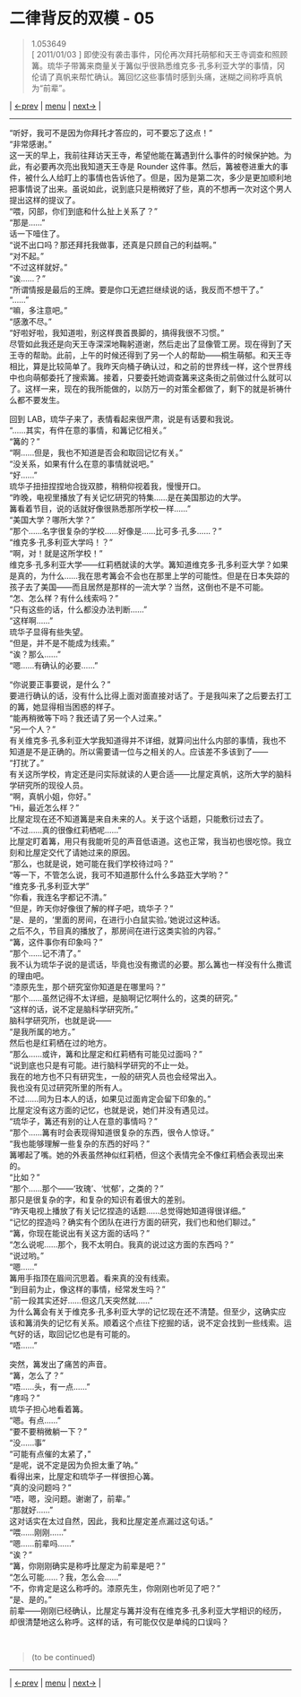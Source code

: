 # 二律背反的双模 - 05
> 1.053649  
> [ 2011/01/03 ] 即使没有袭击事件，冈伦再次拜托萌郁和天王寺调查和照顾篝。琉华子带篝来商量关于篝似乎很熟悉维克多·孔多利亚大学的事情，冈伦请了真帆来帮忙确认。篝回忆这些事情时感到头痛，迷糊之间称呼真帆为“前辈”。  

| [←prev](./0097) | [menu](../) | [next→](./0099) |

---

“听好，我可不是因为你拜托才答应的，可不要忘了这点！”  
“非常感谢。”  
这一天的早上，我前往拜访天王寺，希望他能在篝遇到什么事件的时候保护她。为此，有必要再次亮出我知道天王寺是 Rounder 这件事。然后，篝被卷进重大的事件，被什么人给盯上的事情也告诉他了。但是，因为是第二次，多少是更加顺利地把事情说了出来。虽说如此，说到底只是稍微好了些，真的不想再一次对这个男人提出这样的提议了。  
“喂，冈部，你们到底和什么扯上关系了？”  
“那是……”  
话一下噎住了。  
“说不出口吗？那还拜托我做事，还真是只顾自己的利益啊。”  
“对不起。”  
“不过这样就好。”  
“诶……？”  
“所谓情报是最后的王牌。要是你口无遮拦继续说的话，我反而不想干了。”  
“……”  
“嘛，多注意吧。”  
“感激不尽。”  
“好啦好啦，我知道啦，别这样畏首畏脚的，搞得我很不习惯。”  
尽管如此我还是向天王寺深深地鞠躬道谢，然后走出了显像管工房。现在得到了天王寺的帮助。此前，上午的时候还得到了另一个人的帮助——桐生萌郁。和天王寺相比，算是比较简单了。我昨天向桶子确认过，和之前的世界线一样，这个世界线中也向萌郁委托了搜索篝。接着，只要委托她调查篝来这条街之前做过什么就可以了。这样一来，现在的我所能做的，以防万一的对策全都做了，剩下的就是祈祷什么都不要发生。  

回到 LAB，琉华子来了，表情看起来很严肃，说是有话要和我说。  
“……其实，有件在意的事情，和篝记忆相关。”  
“篝的？”  
“啊……但是，我也不知道是否会和取回记忆有关。”  
“没关系，如果有什么在意的事情就说吧。”  
“好……”  
琉华子扭扭捏捏地合拢双膝，稍稍仰视着我，慢慢开口。  
“昨晚，电视里播放了有关记忆研究的特集……是在美国那边的大学。  
 篝看着节目，说的话就好像很熟悉那所学校一样……”  
“美国大学？哪所大学？”  
“那个……名字很复杂的学校……好像是……比可多·孔多……？”  
“维克多·孔多利亚大学吗！？”  
“啊，对！就是这所学校！”  
维克多·孔多利亚大学——红莉栖就读的大学。篝知道维克多·孔多利亚大学？如果是真的，为什么……我在思考篝会不会也在那里上学的可能性。但是在日本失踪的孩子去了美国——而且居然是那样的一流大学？当然，这倒也不是不可能。  
“怎、怎么样？有什么线索吗？”  
“只有这些的话，什么都没办法判断……”  
“这样啊……”  
琉华子显得有些失望。  
“但是，并不是不能成为线索。”  
“诶？那么……”  
“嗯……有确认的必要……”  

“你说要正事要说，是什么？”  
要进行确认的话，没有什么比得上面对面直接对话了。于是我叫来了之后要去打工的篝，她显得相当困惑的样子。  
“能再稍微等下吗？我还请了另一个人过来。”  
“另一个人？”  
有关维克多·孔多利亚大学我知道得并不详细，就算问出什么内部的事情，我也不知道是不是正确的。所以需要请一位与之相关的人。应该差不多该到了——  
“打扰了。”  
有关这所学校，肯定还是问实际就读的人更合适——比屋定真帆，这所大学的脑科学研究所的现役人员。  
“啊，真帆小姐，你好。”  
“Hi，最近怎么样？”  
比屋定现在还不知道篝是来自未来的人。关于这个话题，只能敷衍过去了。  
“不过……真的很像红莉栖呢……”  
比屋定盯着篝，用只有我能听见的声音低语道。这也正常，我当初也很吃惊。我立刻和比屋定交代了请她过来的原因。  
“那么，也就是说，她可能在我们学校待过吗？”  
“等一下，不管怎么说，我可不知道那什么什么多路亚大学哟？”  
“维克多·孔多利亚大学”  
“你看，我连名字都记不清。”  
“但是，昨天你好像很了解的样子吧，琉华子？”  
“是、是的，‘里面的房间，在进行小白鼠实验。’她说过这种话。  
 之后不久，节目真的播放了，那房间在进行这类实验的内容。”  
“篝，这件事你有印象吗？”  
“那个……记不清了。”  
我不认为琉华子说的是谎话，毕竟也没有撒谎的必要。那么篝也一样没有什么撒谎的理由吧。  
“漆原先生，那个研究室你知道是在哪里吗？”  
“那个……虽然记得不太详细，是脑啊记忆啊什么的，这类的研究。”  
“这样的话，说不定是脑科学研究所。”  
脑科学研究所，也就是说——  
“是我所属的地方。”  
然后也是红莉栖在过的地方。  
“那么……或许，篝和比屋定和红莉栖有可能见过面吗？”  
“说到底也只是有可能。进行脑科学研究的不止一处。  
 我在的地方也不只有研究生，一般的研究人员也会经常出入。  
 我也没有见过研究所里的所有人。  
 不过……同为日本人的话，如果见过面肯定会留下印象的。”  
比屋定没有这方面的记忆，也就是说，她们并没有遇见过。  
“琉华子，篝还有别的让人在意的事情吗？”  
“那个……篝有时会表现得知道很复杂的东西，很令人惊讶。”  
“我也能够理解一些复杂的东西的好吗？”  
篝嘟起了嘴。她的外表虽然神似红莉栖，但这个表情完全不像红莉栖会表现出来的。  
“比如？”  
“那个……那个——‘玫瑰’、‘忧郁’，之类的？”  
那只是很复杂的字，和复杂的知识有着很大的差别。  
“昨天电视上播放了有关记忆捏造的话题……总觉得她知道得很详细。”  
“记忆的捏造吗？确实有个团队在进行方面的研究，我们也和他们聊过。”  
“篝，你现在能说出有关这方面的话吗？”  
“怎么说呢……那个，我不太明白。我真的说过这方面的东西吗？”  
“说过哟。”  
“嗯……”  
篝用手指顶在眉间沉思着。看来真的没有线索。  
“到目前为止，像这样的事情，经常发生吗？”  
“前一段其实还好……但这几天突然就……”  
为什么篝会有关于维克多·孔多利亚大学的记忆现在还不清楚。但至少，这确实应该和篝消失的记忆有关系。顺着这个点往下挖掘的话，说不定会找到一些线索。运气好的话，取回记忆也是有可能的。  
“唔……”  

突然，篝发出了痛苦的声音。  
“篝，怎么了？”  
“唔……头，有一点……”  
“疼吗？”  
琉华子担心地看着篝。  
“嗯。有点……”  
“要不要稍微躺一下？”  
“没……事”  
“可能有点催的太紧了，”  
“是呢，说不定是因为负担太重了呐。”  
看得出来，比屋定和琉华子一样很担心篝。  
“真的没问题吗？”  
“唔，嗯，没问题。谢谢了，前辈。”  
“那就好……”  
这对话实在太过自然，因此，我和比屋定差点漏过这句话。”  
“喂……刚刚……”  
“嗯……前辈吗……”  
“诶？”  
“篝，你刚刚确实是称呼比屋定为前辈是吧？”  
“怎么可能……？我，怎么会……”  
“不，你肯定是这么称呼的。漆原先生，你刚刚也听见了吧？”  
“是、是的。”  
前辈——刚刚已经确认，比屋定与篝并没有在维克多·孔多利亚大学相识的经历，却很清楚地这么称呼。这样的话，有可能仅仅是单纯的口误吗？  


<br/>

> (to be continued)
---

| [←prev](./0097) | [menu](../) | [next→](./0099) |
